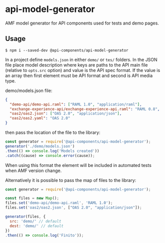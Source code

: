 # api-model-generator

AMF model generator for API components used for tests and demo pages.

## Usage

```
$ npm i --saved-dev @api-components/api-model-generator
```

In a project define `models.json` in either `demo/` or `tes/` folders.
In the JSON file place model description where keys are paths to the
API main file (relative to `opts.src` option) and value is the API spec format.
If the value is an array then first element must be API format and second is API media type.

demo/models.json file:

```json
{
  "demo-api/demo-api.raml": ["RAML 1.0", "application/raml"],
  "exchange-experience-api/exchange-experience-api.raml": "RAML 0.8",
  "oas2/oas2.json": ["OAS 2.0", "application/json"],
  "oas2/oas2.yaml": "OAS 2.0"
}
```

then pass the location of the file to the library:

```javascript
const generator = require('@api-components/api-model-generator');
generator('./demo/models.json')
.then(() => console.log('Models created'))
.catch((cause) => console.error(cause));
```

When using this format the element will be included in automated tests when AMF version change.


Alternatively it is possible to pass the map of files to the library:

```javascript
const generator = require('@api-components/api-model-generator');

const files = new Map();
files.set('demo-api/demo-api.raml', 'RAML 1.0');
files.set('oas2/oas2.json', ["OAS 2.0", "application/json"]);

generator(files, {
  src: 'demo/' // default
  dest: 'demo/' // default
})
.then(() => console.log('Finito'));
```
